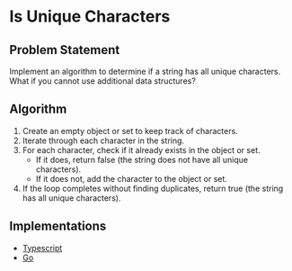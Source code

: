 # Is Unique Characters

## Problem Statement
Implement an algorithm to determine if a string has all unique characters. What if you cannot use additional data structures?

## Algorithm
1. Create an empty object or set to keep track of characters.
2. Iterate through each character in the string.
3. For each character, check if it already exists in the object or set.
   - If it does, return false (the string does not have all unique characters).
   - If it does not, add the character to the object or set.
4. If the loop completes without finding duplicates, return true (the string has all unique characters).

## Implementations
- [Typescript](./ts)
- [Go](./go)
